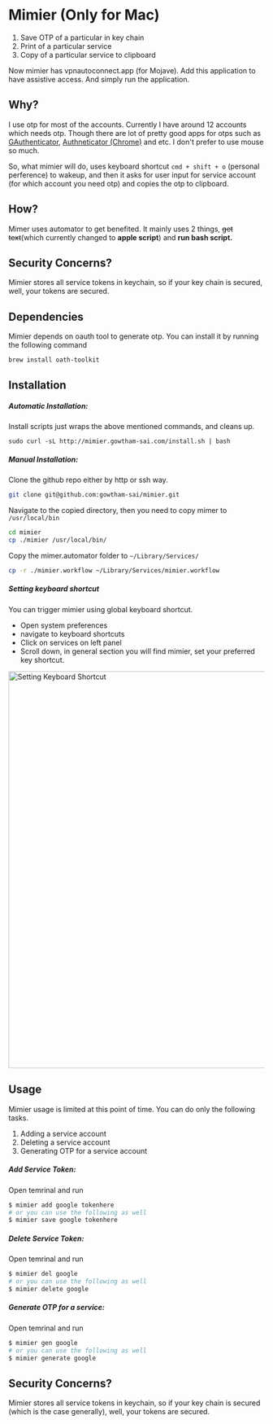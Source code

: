# Mimier (Only for Mac)
  1. Save OTP of a particular in key chain
  2. Print of a particular service
  3. Copy of a particular service to clipboard

  Now mimier has vpnautoconnect.app (for Mojave). Add this application to have assistive access. And simply run the application.

## Why?
  I use otp for most of the accounts. Currently I have around 12 accounts which needs otp. Though there are lot of pretty good apps for otps such as [GAuthenticator](https://play.google.com/store/apps/details?id=com.google.android.apps.authenticator2&hl=en_IN), [Authneticator (Chrome)](https://chrome.google.com/webstore/detail/authenticator/bhghoamapcdpbohphigoooaddinpkbai?hl=en) and etc. I don't prefer to use mouse so much.

  So, what mimier will do, uses keyboard shortcut `cmd + shift + o` (personal perference) to wakeup, and then it asks for user input for service account (for which account you need otp) and copies the otp to clipboard.


## How?
  Mimer uses automator to get benefited. It mainly uses 2 things, ~~get text~~(which currently changed to **apple script**) and **run bash script.**

## Security Concerns?
  Mimier stores all service tokens in keychain, so if your key chain is secured, well, your tokens are secured.


## Dependencies
Mimier depends on oauth tool to generate otp. You can install it by running the following command
```bash
brew install oath-toolkit
```

## Installation
##### Automatic Installation:
Install scripts just wraps the above mentioned commands, and cleans up.
```
sudo curl -sL http://mimier.gowtham-sai.com/install.sh | bash
```

##### Manual Installation:
Clone the github repo either by http or ssh way.
```bash
git clone git@github.com:gowtham-sai/mimier.git
```

Navigate to the copied directory, then you need to copy mimer to `/usr/local/bin`
```bash
cd mimier
cp ./mimier /usr/local/bin/
```

Copy the mimer.automator folder to `~/Library/Services/`
```bash
cp -r ./mimier.workflow ~/Library/Services/mimier.workflow
```

##### Setting keyboard shortcut
You can trigger mimier using global keyboard shortcut.
* Open system preferences
* navigate to keyboard shortcuts
* Click on services on left panel
* Scroll down, in general section you will find mimier, set your preferred key shortcut.

<img width="780" alt="Setting Keyboard Shortcut" src="https://user-images.githubusercontent.com/8710113/40257971-b050967a-5b0d-11e8-9d34-11b5cca64060.png">

## Usage
Mimier usage is limited at this point of time. You can do only the following tasks.
1. Adding a service account
2. Deleting a service account
3. Generating OTP for a service account

##### Add Service Token:
Open temrinal and run

```bash
$ mimier add google tokenhere
# or you can use the following as well
$ mimier save google tokenhere
```

##### Delete Service Token:
Open temrinal and run

```bash
$ mimier del google
# or you can use the following as well
$ mimier delete google
```

##### Generate OTP for a service:
Open temrinal and run

```bash
$ mimier gen google
# or you can use the following as well
$ mimier generate google
```


## Security Concerns?
  Mimier stores all service tokens in keychain, so if your key chain is secured (which is the case generally), well, your tokens are secured.
